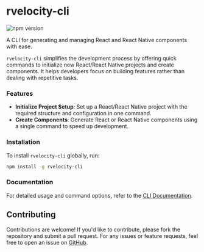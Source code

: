 # rvelocity-cli
![npm version](https://img.shields.io/npm/v/rvelocity-cli)

A CLI for generating and managing React and React Native components with ease.

`rvelocity-cli` simplifies the development process by offering quick commands to initialize new React/React Native projects and create components. It helps developers focus on building features rather than dealing with repetitive tasks.

### Features
- **Initialize Project Setup**: Set up a React/React Native project with the required structure and configuration in one command.
- **Create Components**: Generate React or React Native components using a single command to speed up development.


### Installation
To install `rvelocity-cli` globally, run:

```bash
npm install -g rvelocity-cli
```

### Documentation
For detailed usage and command options, refer to the [CLI Documentation](./CLI.md).

## Contributing
Contributions are welcome! If you'd like to contribute, please fork the repository and submit a pull request.
For any issues or feature requests, feel free to open an issue on [GitHub](https://github.com/AdityaTarale/rvelocity-cli).